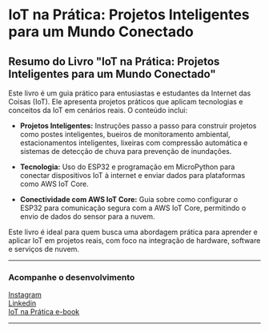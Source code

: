 
# IoT na Prática: Projetos Inteligentes para um Mundo Conectado
## Resumo do Livro "IoT na Prática: Projetos Inteligentes para um Mundo Conectado"

Este livro é um guia prático para entusiastas e estudantes da Internet das Coisas (IoT). Ele apresenta projetos práticos que aplicam tecnologias e conceitos da IoT em cenários reais. O conteúdo inclui:

- **Projetos Inteligentes:** Instruções passo a passo para construir projetos como postes inteligentes, bueiros de monitoramento ambiental, estacionamentos inteligentes, lixeiras com compressão automática e sistemas de detecção de chuva para prevenção de inundações.
  
- **Tecnologia:** Uso do ESP32 e programação em MicroPython para conectar dispositivos IoT à internet e enviar dados para plataformas como AWS IoT Core.

- **Conectividade com AWS IoT Core:** Guia sobre como configurar o ESP32 para comunicação segura com a AWS IoT Core, permitindo o envio de dados do sensor para a nuvem.

Este livro é ideal para quem busca uma abordagem prática para aprender e aplicar IoT em projetos reais, com foco na integração de hardware, software e serviços de nuvem.

---
### Acompanhe o desenvolvimento


[Instagram](https://www.instagram.com/rogerioalencarfilho/)  
[Linkedin](https://www.linkedin.com/in/rogeriofilho/)  
[IoT na Prática e-book](https://docs.google.com/document/d/1xgYLi9yhRQzyfPZAtuGuicmYRaJ3O99XMD4G8wc1ioM/edit?usp=sharing)  

---